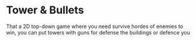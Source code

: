 # Tower & Bullets
That a 2D top-down game where you need survive hordes of enemies to win, you can put towers with guns for defense the buildings or defence you
 
